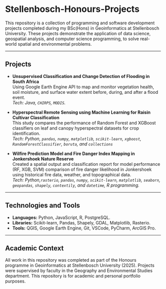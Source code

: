 # Stellenbosch-Honours-Projects
This repository is a collection of programming and software development projects completed during my BSc(Hons) in Geoinformatics  at Stellenbosch University. These projects demonstrate the application of data science, geospatial analysis, and computer science programming, to solve real-world spatial and environmental problems. 

---

## Projects 

- **Unsupervised Classification and Change Detection of Flooding in South Africa**  
  Using Google Earth Engine API to map and monitor vegetation health, soil moisture, and surface water extent before, during, and after a flood event.
  <br>*Tech: Java, `CHIRPS`, `MODIS`.* 

- **Hyperspectral Remote Sensing using Machine Learning for Raisin Cultivar Classification**  
  This study compares the performance of Random Forest and XGBoost classifiers on leaf and canopy hyperspectral datasets for crop identification.
  <br>*Tech: Python, `pandas`, `numpy`, `matplotlib`, `scikit-learn`, `xgboost`, `RandomForestClassifier`, `boruta`, and `collections`*  

- **Wilfire Prediction Model and Fire Danger Index Mapping in Jonkershoek Nature Reserve**  
  Created a spatial output and classification report for model performance (RF, XGB, SVM) comparison of fire danger likelihood in Jonkershoek using historical fire data, weather, and     topographical data.
  <br>*Tech: Python,`rasterio`, `pandas`, `numpy`, `scikit-learn`, `matplotlib`, `seaborn`, `geopandas`, `shapely`, `contextily`, and `datetime`, R programming.*


---


## Technologies and Tools

- **Languages:** Python, JavaScript, R, PostgreSQL. 
- **Libraries:** Scikit-learn, Pandas, Shapely, GDAL, Matplotlib, Rasterio. 
- **Tools:** QGIS, Google Earth Engine, Git, VSCode, PyCharm, ArcGIS Pro. 

---

## Academic Context

All work in this repository was completed as part of the Honours programme in Geoinformatics at Stellenbosch University (2025). Projects were supervised by faculty in the Geography and Environmental Studies department. This repository is for academic and personal portfolio purposes. 
